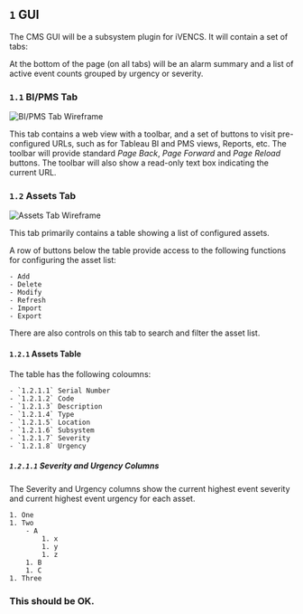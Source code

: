 ## `1` GUI

The CMS GUI will be a subsystem plugin for iVENCS. It will contain a set of tabs:

<!-- <REMOVE> -->
<!-- - [BI/PMS Tab](#bipms-tab) -->
<!-- - [Assets Tab](#assets-tab) -->
<!-- - [Rules Tab](#rules-tab) -->
<!-- - [Active Events Tab](#active-events-tab) -->
<!-- - [Event History Tab](#event-history-tab) -->
<!-- - [Data Log Tab](#data-log-tab) -->
<!-- - [Alarm List Tab](#alarm-list-tab) -->
<!-- - [Status Tree Tab](#status-tree-tab) -->
<!-- <REMOVE> -->

At the bottom of the page (on all tabs) will be an alarm summary and a list of active event counts grouped by urgency or severity.

### `1.1` BI/PMS Tab

<img alt="BI/PMS Tab Wireframe" src="CMS Mockup - BI_PMS.jpg">

This tab contains a web view with a toolbar, and a set of buttons to visit pre-configured URLs, such as for Tableau BI and PMS views, Reports, etc. The toolbar will provide standard *Page Back*, *Page Forward* and *Page Reload* buttons. The toolbar will also show a read-only text box indicating the current URL.


### `1.2` Assets Tab

<img alt="Assets Tab Wireframe" src="CMS Mockup - Assets.jpg">

This tab primarily contains a table showing a list of configured assets.

A row of buttons below the table provide access to the following functions for configuring the asset list:

    - Add
    - Delete
    - Modify
    - Refresh
    - Import
    - Export

There are also controls on this tab to search and filter the asset list.

#### `1.2.1` Assets Table
The table has the following coloumns:

    - `1.2.1.1` Serial Number
    - `1.2.1.2` Code
    - `1.2.1.3` Description
    - `1.2.1.4` Type
    - `1.2.1.5` Location
    - `1.2.1.6` Subsystem
    - `1.2.1.7` Severity
    - `1.2.1.8` Urgency

##### `1.2.1.1` Severity and Urgency Columns

The Severity and Urgency columns show the current highest event severity and current highest event urgency for each asset.

    1. One
    1. Two
        - A
            1. x
            1. y
            1. z
        1. B
        1. C
    1. Three

### This should be OK.